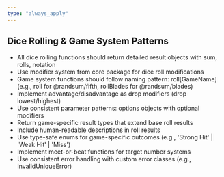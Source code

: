 ```yaml
---
type: "always_apply"
---
```


## Dice Rolling & Game System Patterns

- All dice rolling functions should return detailed result objects with sum, rolls, notation
- Use modifier system from core package for dice roll modifications
- Game system functions should follow naming pattern: roll[GameName] (e.g., roll for @randsum/fifth, rollBlades for @randsum/blades)
- Implement advantage/disadvantage as drop modifiers (drop lowest/highest)
- Use consistent parameter patterns: options objects with optional modifiers
- Return game-specific result types that extend base roll results
- Include human-readable descriptions in roll results
- Use type-safe enums for game-specific outcomes (e.g., 'Strong Hit' | 'Weak Hit' | 'Miss')
- Implement meet-or-beat functions for target number systems
- Use consistent error handling with custom error classes (e.g., InvalidUniqueError)
